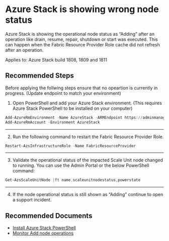 <properties
    pageTitle="Azure Stack is showing wrong node status"
    description="Azure Stack showing node status permanent as adding"
    service="microsoft.azurestack"
    resource="azurestack"
    authors="troettinger"
    ms.author="thoroet"
    displayOrder=""
    selfHelpType="generic"
    supportTopicIds=""
    resourceTags=""
    productPesIds="16226"
    cloudEnvironments="public"
    articleId="azurestack-operator-nodestatus"
/>

# Azure Stack is showing wrong node status

Azure Stack is showing the operational node status as “Adding” after an operation like drain, resume, repair, shutdown or start was executed.
This can happen when the Fabric Resource Provider Role cache did not refresh after an operation. 

Applies to: Azure Stack build 1808, 1809 and 1811

## **Recommended Steps**

Before applying the follwing steps ensure that no opeartion is currently in progress. (Update endpoint to match your environment)

1. Open PowerShell and add your Azure Stack environment. (This requires Azure Stack PowerShell to be installed on your computer)


 ```powershell
Add-AzureRmEnvironment -Name AzureStack -ARMEndpoint https://adminmanagement.local.azurestack.external
Add-AzureRmAccount -Environment AzureStack
```
*****

2. Run the following command to restart the Fabric Resource Provider Role.

```powershell
Restart-AzsInfrastructureRole -Name FabricResourceProvider
```
*****

3. Validate the operational status of the impacted Scale Unit node changed to running. You can use the Admin Portal or the below PowerShell command:
```powershell
Get-AzsScaleUnitNode |ft name,scaleunitnodestatus,powerstate
```
*****

4. If the node operational status is still shown as “Adding” continue to open a support incident.


## **Recommended Documents**

- [Install Azure Stack PowerShell](https://docs.microsoft.com/azure-stack/operator/azure-stack-powershell-install)
- [Monitor Add node operations](https://docs.microsoft.com/azure-stack/operator/azure-stack-add-scale-node#monitor-add-node-operations)